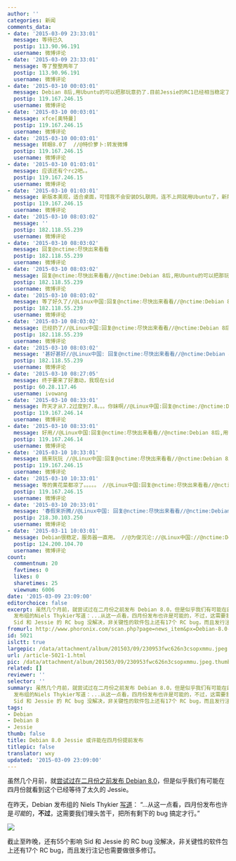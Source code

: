 ```yaml
---
author: ''
categories: 新闻
comments_data:
- date: '2015-03-09 23:33:01'
  message: 等待已久
  postip: 113.90.96.191
  username: 微博评论
- date: '2015-03-09 23:33:01'
  message: 等了整整两年了
  postip: 113.90.96.191
  username: 微博评论
- date: '2015-03-10 00:03:01'
  message: Debian 8后,用Ubuntu的可以把那玩意扔了.目前Jessie的RC1已经相当稳定了.之前的Wheezy经过了4个beta版本,3个RC版本才最终发布.而Jessie只经过了2个beta版本就开始冻结进RC了.可见Jessie将是Debian发行以来最优秀的版本了.
  postip: 119.167.246.15
  username: 微博评论
- date: '2015-03-10 00:03:01'
  message: xfce[奥特曼]
  postip: 119.167.246.15
  username: 微博评论
- date: '2015-03-10 00:03:01'
  message: 转眼8.0了  //@特价萝卜:转发微博
  postip: 119.167.246.15
  username: 微博评论
- date: '2015-03-10 01:03:01'
  message: 应该还有个rc2吧。。
  postip: 119.167.246.15
  username: 微博评论
- date: '2015-03-10 01:03:01'
  message: 新版本美观，适合桌面，可惜我不会安装DSL联网，连不上网就用Ubuntu了，新版本的Debian和CentOS默认都没有DSL直接使用了。
  postip: 119.167.246.15
  username: 微博评论
- date: '2015-03-10 08:03:02'
  message: ''
  postip: 182.118.55.239
  username: 微博评论
- date: '2015-03-10 08:03:02'
  message: 回复@nctime:尽快出来看看
  postip: 182.118.55.239
  username: 微博评论
- date: '2015-03-10 08:03:02'
  message: 回复@nctime:尽快出来看看//@nctime:Debian 8后,用Ubuntu的可以把那玩意扔了.目前Jessie的RC1已经相当稳定了.之前的Wheezy经过了4个beta版本,3个RC版本才最终发布.而Jessie只经过了2个beta版本就开始冻结进RC了.可见Jessie将是Debian发行以来最优秀的版本了.
  postip: 182.118.55.239
  username: 微博评论
- date: '2015-03-10 08:03:02'
  message: 等了好久了//@Linux中国:回复@nctime:尽快出来看看//@nctime:Debian 8后,用Ubuntu的可以把那玩意扔了.目前Jessie的RC1已经相当稳定了.之前的Wheezy经过了4个beta版本,3个RC版本才最终发布.而Jessie只经过了2个beta版本就开始冻结进RC了.可见Jessie将是Debian发行以来最优秀的版本了.
  postip: 182.118.55.239
  username: 微博评论
- date: '2015-03-10 08:03:02'
  message: 已经扔了//@Linux中国:回复@nctime:尽快出来看看//@nctime:Debian 8后,用Ubuntu的可以把那玩意扔了.目前Jessie的RC1已经相当稳定了.之前的Wheezy经过了4个beta版本,3个RC版本才最终发布.而Jessie只经过了2个beta版本就开始冻结进RC了.可见Jessie将是Debian发行以来最优秀的版本了.
  postip: 182.118.55.239
  username: 微博评论
- date: '2015-03-10 08:03:02'
  message: '甚好甚好//@Linux中国: 回复@nctime:尽快出来看看//@nctime:Debian 8后,用Ubuntu的可以把那玩意扔了.目前Jessie的RC1已经相当稳定了.之前的Wheezy经过了4个beta版本,3个RC版本才最终发布.而Jessie只经过了2个beta版本就开始冻结进RC了.可见Jessie将是Debian发行以来最优秀的版本了.'
  postip: 182.118.55.239
  username: 微博评论
- date: '2015-03-10 08:27:05'
  message: 终于要来了好激动，我现在sid
  postip: 60.28.117.46
  username: ivowang
- date: '2015-03-10 08:33:01'
  message: 昨天才从7.2过度到7.8。。。你妹啊//@Linux中国:回复@nctime:/@nctime:Debian 8后,用Ubuntu的可以把那玩意意扔了.目前Jessie的RC1已经相当稳定了.之前的Wheezy经过了4个beta版本,3个RC版本才最终发布.而Jessie只经过了2个beta版本就开始冻结进RC了.可见Jessie将是Debian发行以来最优秀的版本了.
  postip: 119.167.246.14
  username: 微博评论
- date: '2015-03-10 08:33:01'
  message: 好用//@Linux中国:回复@nctime:尽快出来看看//@nctime:Debian 8后,用Ubuntu的可以把那玩意扔了.目前Jessie的RC1已经相当稳定了.之前的Wheezy经过了4个beta版本,3个RC版本才最终发布.而Jessie只经过了2个beta版本就开始冻结进RC了.可见Jessie将是Debian发行以来最优秀的版本了.
  postip: 119.167.246.14
  username: 微博评论
- date: '2015-03-10 10:33:01'
  message: 搞来玩玩 //@Linux中国:回复@nctime:尽快出来看看//@nctime:Debian 8后,用Ubuntu的可以把那玩意扔了.目前Jessie的RC1已经相当稳定了.之前的Wheezy经过了4个beta版本,3个RC版本才最终发布.而Jessie只经过了2个beta版本就开始冻结进RC了.可见Jessie将是Debian发行以来最优秀的版本了.
  postip: 119.167.246.15
  username: 微博评论
- date: '2015-03-10 10:33:01'
  message: 等的黄花菜都凉了。。。。。 //@Linux中国:回复@nctime:尽快出来看看//@nctime:Debian 8后,用Ubuntu的可以把那玩意扔了.目前Jessie的RC1已经相当稳定了.之前的Wheezy经过了4个beta版本,3个RC版本才最终发布.而Jessie只经过了2个beta版本就开始冻结进RC了.可见Jessie将是Debian发行以来最优秀的版本了.
  postip: 119.167.246.15
  username: 微博评论
- date: '2015-03-10 20:33:01'
  message: '春假来折腾//@Linux中国: 回复@nctime:尽快出来看看//@nctime:Debian 8后,用Ubuntu的可以把那玩意扔了.目前Jessie的RC1已经相当稳定了.之前的Wheezy经过了4个beta版本,3个RC版本才最终发布.而Jessie只经过了2个beta版本就开始冻结进RC了.可见Jessie将是Debian发行以来最优秀的版本了.'
  postip: 218.30.103.250
  username: 微博评论
- date: '2015-03-11 10:03:01'
  message: Debian很稳定，服务器一直用。 //@为俊沉沦://@Linux中国://@nctime:Debian 8后,用Ubuntu的可以把那玩意意扔了.目前Jessie的RC1已经相当稳定了.之前的Wheezy经过了4个beta版本,3个RC版本才最终发布.而Jessie只经过了2个beta版本就开始冻结进RC了.可见Jessie将是Debian发行以来最优秀的版本了.
  postip: 124.200.104.70
  username: 微博评论
count:
  commentnum: 20
  favtimes: 0
  likes: 0
  sharetimes: 25
  viewnum: 6006
date: '2015-03-09 23:09:00'
editorchoice: false
excerpt: 虽然几个月前，就尝试过在二月份之前发布 Debian 8.0，但是似乎我们有可能在四月份就看到这个已经等待了太久的 Jessie。 在昨天，Debian
  发布组的Niels Thykier写道：...从这一点看，四月份发布也许是可能的，不过，这需要我们埋头苦干，把所有剩下的 bug 搞定才行。  截止至昨晚，还有55个影响
  Sid 和 Jessie 的 RC bug 没解决，非关键性的软件包上还有17个 RC bug，而且发行注记也需要做很多修订。
fromurl: http://www.phoronix.com/scan.php?page=news_item&px=Debian-8.0-April-Release-Maybe
id: 5021
islctt: true
largepic: /data/attachment/album/201503/09/230953fwc626n3csopxmmu.jpeg
url: /article-5021-1.html
pic: /data/attachment/album/201503/09/230953fwc626n3csopxmmu.jpeg.thumb.jpg
related: []
reviewer: ''
selector: ''
summary: 虽然几个月前，就尝试过在二月份之前发布 Debian 8.0，但是似乎我们有可能在四月份就看到这个已经等待了太久的 Jessie。 在昨天，Debian
  发布组的Niels Thykier写道：...从这一点看，四月份发布也许是可能的，不过，这需要我们埋头苦干，把所有剩下的 bug 搞定才行。  截止至昨晚，还有55个影响
  Sid 和 Jessie 的 RC bug 没解决，非关键性的软件包上还有17个 RC bug，而且发行注记也需要做很多修订。
tags:
- Debian
- Debian 8
- Jessie
thumb: false
title: Debian 8.0 Jessie 或许能在四月份提前发布
titlepic: false
translator: wxy
updated: '2015-03-09 23:09:00'
---
```


虽然几个月前，就[尝试过在二月份之前发布 Debian 8.0](http://www.phoronix.com/scan.php?page=news_item&px=MTgzNDQ)，但是似乎我们有可能在四月份就看到这个已经等待了太久的 Jessie。


在昨天，Debian 发布组的 Niels Thykier [写道](https://lists.debian.org/debian-devel-announce/2015/03/msg00002.html)： “...从这一点看，四月份发布也许是*可能*的，**不过**，这需要我们埋头苦干，把所有剩下的 bug 搞定才行。” 


![](/data/attachment/album/201503/09/230953fwc626n3csopxmmu.jpeg)


截止至昨晚，还有55个影响 Sid 和 Jessie 的 RC bug 没解决，非关键性的软件包上还有17个 RC bug，而且发行注记也需要做很多修订。